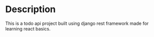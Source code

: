 # Description

This is a todo api project built using django rest framework made for learning react basics.